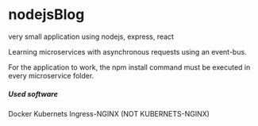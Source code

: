 # nodejsBlog
very small application using nodejs, express, react

Learning microservices with asynchronous requests using an event-bus.

For the application to work, the npm install command must be executed in every microservice folder.

##### Used software
Docker 
Kubernets
Ingress-NGINX (NOT KUBERNETS-NGINX)